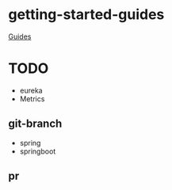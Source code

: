# getting-started-guides


[Guides](https://spring.io/guides#getting-started-guides)

# TODO
* eureka
* Metrics



## git-branch
* spring
* springboot

## pr
